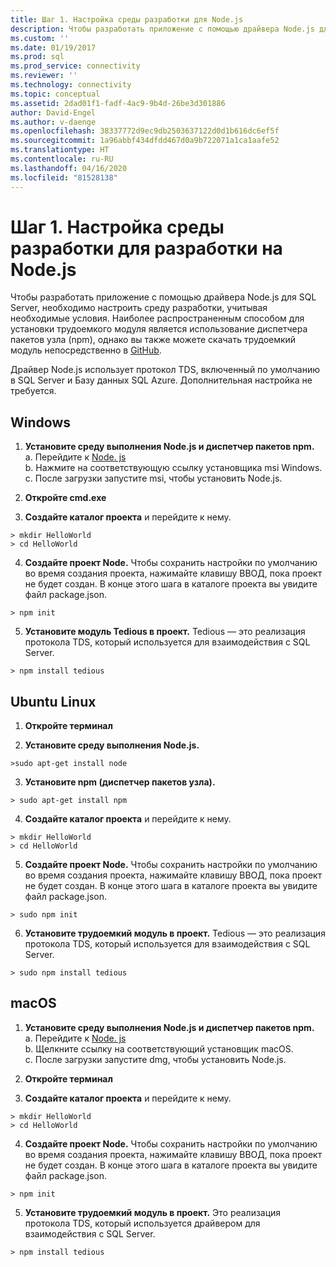 ```yaml
---
title: Шаг 1. Настройка среды разработки для Node.js
description: Чтобы разработать приложение с помощью драйвера Node.js для SQL Server, необходимо настроить среду разработки, учитывая необходимые условия.
ms.custom: ''
ms.date: 01/19/2017
ms.prod: sql
ms.prod_service: connectivity
ms.reviewer: ''
ms.technology: connectivity
ms.topic: conceptual
ms.assetid: 2dad01f1-fadf-4ac9-9b4d-26be3d301886
author: David-Engel
ms.author: v-daenge
ms.openlocfilehash: 38337772d9ec9db2503637122d0d1b616dc6ef5f
ms.sourcegitcommit: 1a96abbf434dfdd467d0a9b722071a1ca1aafe52
ms.translationtype: HT
ms.contentlocale: ru-RU
ms.lasthandoff: 04/16/2020
ms.locfileid: "81528138"
---
```

# <a name="step-1--configure-development-environment-for-nodejs-development"></a>Шаг 1.  Настройка среды разработки для разработки на Node.js
Чтобы разработать приложение с помощью драйвера Node.js для SQL Server, необходимо настроить среду разработки, учитывая необходимые условия.  Наиболее распространенным способом для установки трудоемкого модуля является использование диспетчера пакетов узла (npm), однако вы также можете скачать трудоемкий модуль непосредственно в [GitHub](https://github.com/pekim/tedious).  
  
Драйвер Node.js использует протокол TDS, включенный по умолчанию в SQL Server и Базу данных SQL Azure.  Дополнительная настройка не требуется.  
  
## <a name="windows"></a>Windows  
  
1. **Установите среду выполнения Node.js и диспетчер пакетов npm.**  
а. Перейдите к [Node. js](https://nodejs.org/en/download/)  
b. Нажмите на соответствующую ссылку установщика msi Windows.   
c. После загрузки запустите msi, чтобы установить Node.js.  
  
2. **Откройте cmd.exe**  
  
3. **Создайте каталог проекта** и перейдите к нему.    
```  
> mkdir HelloWorld  
> cd HelloWorld  
```  
4. **Создайте проект Node.**  Чтобы сохранить настройки по умолчанию во время создания проекта, нажимайте клавишу ВВОД, пока проект не будет создан. В конце этого шага в каталоге проекта вы увидите файл package.json.  
```  
> npm init  
```  
  
5. **Установите модуль Tedious в проект.**  Tedious — это реализация протокола TDS, который используется для взаимодействия с SQL Server.  
```  
> npm install tedious  
```  
  
## <a name="ubuntu-linux"></a>Ubuntu Linux  
  
1.  **Откройте терминал**  
  
2. **Установите среду выполнения Node.js.**  
```  
>sudo apt-get install node  
```  
3. **Установите npm (диспетчер пакетов узла).**  
```  
> sudo apt-get install npm  
```  
4. **Создайте каталог проекта** и перейдите к нему.    
```  
> mkdir HelloWorld  
> cd HelloWorld  
```  
  
5. **Создайте проект Node.**  Чтобы сохранить настройки по умолчанию во время создания проекта, нажимайте клавишу ВВОД, пока проект не будет создан. В конце этого шага в каталоге проекта вы увидите файл package.json.  
```  
> sudo npm init  
```  
  
6. **Установите трудоемкий модуль в проект.**  Tedious — это реализация протокола TDS, который используется для взаимодействия с SQL Server.  
```  
> sudo npm install tedious  
```  
  
## <a name="macos"></a>macOS  
  
1. **Установите среду выполнения Node.js и диспетчер пакетов npm.**  
а. Перейдите к [Node. js](https://nodejs.org/en/download/)  
b. Щелкните ссылку на соответствующий установщик macOS.  
c. После загрузки запустите dmg, чтобы установить Node.js.  
  
2. **Откройте терминал**  
  
3. **Создайте каталог проекта** и перейдите к нему.    
```  
> mkdir HelloWorld  
> cd HelloWorld  
```  
  
4. **Создайте проект Node.**  Чтобы сохранить настройки по умолчанию во время создания проекта, нажимайте клавишу ВВОД, пока проект не будет создан. В конце этого шага в каталоге проекта вы увидите файл package.json.  
```  
> npm init  
```  
  
5. **Установите трудоемкий модуль в проект.**  Это реализация протокола TDS, который используется драйвером для взаимодействия с SQL Server.  
```  
> npm install tedious  
```  
